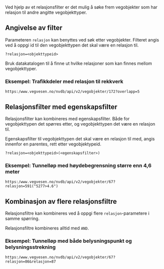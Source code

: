 
Ved hjelp av et relasjonsfilter er det mulig å søke frem vegobjekter som har relasjon til andre angitte vegobjekttyper.

## Angivelse av filter

Parameteren `relasjon` kan benyttes ved søk etter vegobjekter. Filteret angis ved å oppgi id til den vegobjekttypen det skal være en relasjon til.

```
?relasjon=<objekttypeid>
```


Bruk datakatalogen til å finne ut hvilke relasjoner som kan finnes mellom vegobjekttyper.

### Eksempel: Trafikkdeler med relasjon til rekkverk

```
https:/www.vegvesen.no/nvdb/api/v2/vegobjekter/172?overlapp=5
```


## Relasjonsfilter med egenskapsfilter

Relasjonsfilter kan kombineres med egenskapsfilter. Både for vegobjekttypen det spørres etter, og vegobjekttypen det være en relasjon til.

Egenskapsfilter til vegobjekttypen det skal være en relasjon til med, angis innenfor en parentes, rett etter vegobjektypeid.

```
?relasjon=<objekttypeid>(<egenskapsfilter>)
```


### Eksempel: Tunnelløp med høydebegrensning større enn 4,6 meter

```
https:/www.vegvesen.no/nvdb/api/v2/vegobjekter/67?relasjon=591("5277>4.6")
```


## Kombinasjon av flere relasjonsfiltre

Relasjonsfiltre kan kombineres ved å oppgi flere `relasjon`-parametere i samme spørring.

Relasjonsfiltre kombineres alltid med `AND`.

### Eksempel: Tunnelløp med både belysningspunkt og belysningsstrekning

```
https:/www.vegvesen.no/nvdb/api/v2/vegobjekter/67?relasjon=86&relasjon=87
```
